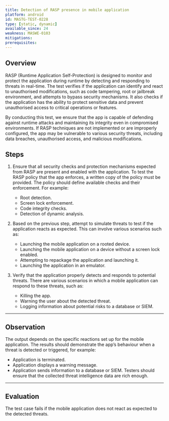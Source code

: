 ```yaml
---
title: Detection of RASP presence in mobile application 
platform: android
id: MASTG-TEST-0228
type: [static, dynamic]
available_since: 24
weakness: MASWE-0103
mitigations:
prerequisites: 
---
```


## Overview

RASP (Runtime Application Self-Protection) is designed to monitor and protect the application during runtime by detecting and responding to threats in real-time.  The test verifies if the application can identify and react to unauthorised modifications, such as code tampering, root or jailbreak environment, and attempts to bypass security mechanisms. It also checks if the application has the ability to protect sensitive data and prevent unauthorised access to critical operations or features.

By conducting this test, we ensure that the app is capable of defending against runtime attacks and maintaining its integrity even in compromised environments. If RASP techniques are not implemented or are improperly configured, the app may be vulnerable to various security threats, including data breaches, unauthorised access, and malicious modifications.

## Steps

1. Ensure that all security checks and protection mechanisms expected from RASP are present and enabled with the application. To test the RASP policy that the app enforces, a written copy of the policy must be provided. The policy should define available checks and their enforcement. For example:
   - Root detection.
   - Screen lock enforcement.
   - Code integrity checks.
   - Detection of dynamic analysis.

2. Based on the previous step, attempt to simulate threats to test if the application reacts as expected. This can involve various scenarios such as:
   - Launching the mobile application on a rooted device.
   - Launching the mobile application on a device without a screen lock enabled.
   - Attempting to repackage the application and launching it.
   - Launching the application in an emulator.
  
3. Verify that the application properly detects and responds to potential threats. There are various scenarios in which a mobile application can respond to these threats, such as:
   - Killing the app.
   - Warning the user about the detected threat.
   - Logging information about potential risks to a database or SIEM.

***

## Observation

The output depends on the specific reactions set up for the mobile application. The results should demonstrate the app’s behaviour when a threat is detected or triggered, for example:
- Application is terminated.
- Application displays a warning message.
- Application sends information to a database or SIEM. Testers should ensure that the collected threat intelligence data are rich enough.

***

## Evaluation

The test case fails if the mobile application does not react as expected to the detected threats.
